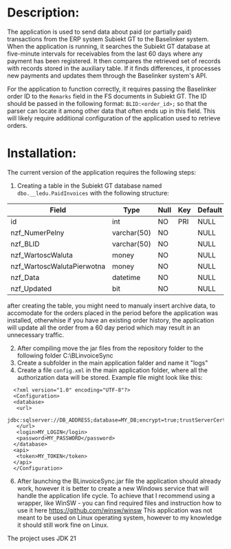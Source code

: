 # Description:
The application is used to send data about paid (or partially paid) transactions from the ERP system Subiekt GT to the Baselinker system. When the application is running, it searches the Subiekt GT database at five-minute intervals for receivables from the last 60 days where any payment has been registered. It then compares the retrieved set of records with records stored in the auxiliary table. If it finds differences, it processes new payments and updates them through the Baselinker system's API.

For the application to function correctly, it requires passing the Baselinker order ID to the `Remarks` field in the FS documents in Subiekt GT. The ID should be passed in the following format: `BLID:<order_id>;` so that the parser can locate it among other data that often ends up in this field. This will likely require additional configuration of the application used to retrieve orders.

# Installation:

The current version of the application requires the following steps:

1. Creating a table in the Subiekt GT database named `dbo.__ledu.PaidInvoices` with the following structure:

| Field | Type | Null | Key | Default | Extra |
|---|---|---|---|---|---|
| id | int | NO | PRI | NULL | auto_increment |
| nzf_NumerPelny | varchar(50) | NO |  | NULL |  |
| nzf_BLID | varchar(50)  | NO   |     | NULL    |                |
| nzf_WartoscWaluta | money        | NO   |     | NULL    |                |
| nzf_WartoscWalutaPierwotna| money        | NO   |     | NULL    |                |
| nzf_Data    | datetime     | NO   |     | NULL    |                |
| nzf_Updated | bit          | NO   |     | NULL    |                |

 after creating the table, you might need to manualy insert archive data, to accomodate for the orders placed in the period before the application was installed, otherwhise if you have an existing order history, the application will update all the order from a 60 day period which may result in an unnecessary traffic.

2. After compiling move the jar files from the repository folder to the following folder C:\BLinvoiceSync
3. Create a subfolder in the main application falder and name it "logs"
4. Create a file `config.xml` in the main application folder, where all the authorization data will be stored. Example file might look like this:
 ```
   <?xml version="1.0" encoding="UTF-8"?>
   <Configuration>
   <database>
    <url>
    jdbc:sqlserver://DB_ADDRESS;database=MY_DB;encrypt=true;trustServerCertificate=true
    </url>
    <login>MY_LOGIN</login>
    <password>MY_PASSWORD</password>
   </database>
   <api>
    <token>MY_TOKEN</token>
   </api>
   </Configuration>
```
6. After launching the BLinvoiceSync.jar file the application should already work, however it is better to create a new Windows service that will handle the application life cycle. To achieve that I recommend using a wrapper, like WinSW - you can find required files and instruction how to use it here https://github.com/winsw/winsw
This application was not meant to be used on Linux operating system, however to my knowledge it should still work fine on Linux.

The project uses JDK 21
